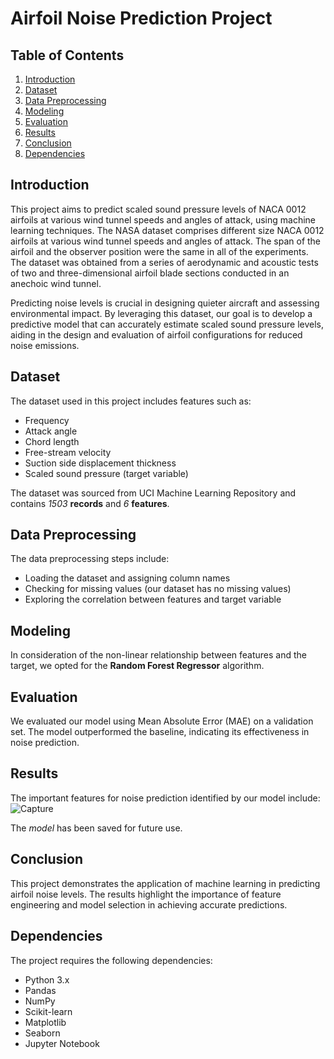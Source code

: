 # Airfoil Noise Prediction Project

## Table of Contents
1. [Introduction](#introduction)
2. [Dataset](#dataset)
3. [Data Preprocessing](#data-preprocessing)
4. [Modeling](#modeling)
5. [Evaluation](#evaluation)
6. [Results](#results)
7. [Conclusion](#conclusion)
8. [Dependencies](#dependencies)

## Introduction
This project aims to predict scaled sound pressure levels of NACA 0012 airfoils at various wind tunnel speeds and angles of attack, using machine learning techniques. The NASA dataset comprises different size NACA 0012 airfoils at various wind tunnel speeds and angles of attack. The span of the airfoil and the observer position were the same in all of the experiments. The dataset was obtained from a series of aerodynamic and acoustic tests of two and three-dimensional airfoil blade sections conducted in an anechoic wind tunnel.

Predicting noise levels is crucial in designing quieter aircraft and assessing environmental impact. By leveraging this dataset, our goal is to develop a predictive model that can accurately estimate scaled sound pressure levels, aiding in the design and evaluation of airfoil configurations for reduced noise emissions.

## Dataset
The dataset used in this project includes features such as:
- Frequency
- Attack angle
- Chord length
- Free-stream velocity
- Suction side displacement thickness
- Scaled sound pressure (target variable)

The dataset was sourced from UCI Machine Learning Repository and contains *1503* **records** and  *6* **features**.

## Data Preprocessing
The data preprocessing steps include:
- Loading the dataset and assigning column names
- Checking for missing values (our dataset has no missing values)
- Exploring the correlation between features and target variable

## Modeling
In consideration of the non-linear relationship between features and the target, we opted for the **Random Forest Regressor** algorithm.

## Evaluation
We evaluated our model using Mean Absolute Error (MAE) on a validation set. The model outperformed the baseline, indicating its effectiveness in noise prediction.

## Results
The important features for noise prediction identified by our model include: ![Capture](https://github.com/AsadAliAkhtar/Data-Science-Portfolio/assets/170518936/974c2509-7cbb-43ac-9e9e-ad8ab71e383a)

The *model* has been saved for future use.

## Conclusion
This project demonstrates the application of machine learning in predicting airfoil noise levels. The results highlight the importance of feature engineering and model selection in achieving accurate predictions.

## Dependencies
The project requires the following dependencies:
- Python 3.x
- Pandas
- NumPy
- Scikit-learn
- Matplotlib
- Seaborn
- Jupyter Notebook
